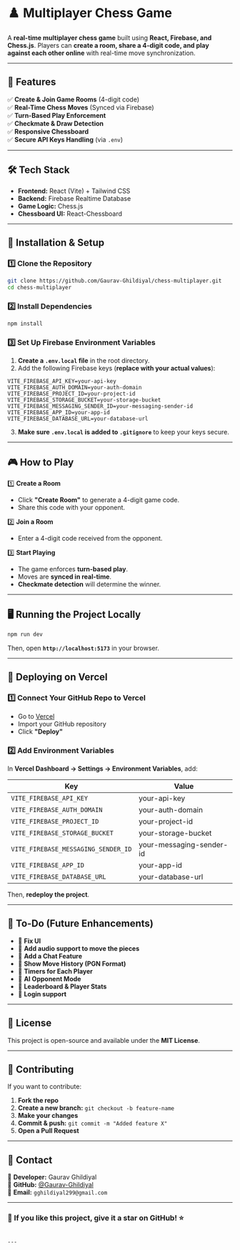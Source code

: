 
# ♟️ Multiplayer Chess Game

A **real-time multiplayer chess game** built using **React, Firebase, and Chess.js**. Players can **create a room, share a 4-digit code, and play against each other online** with real-time move synchronization.

---

## 🚀 Features

✅ **Create & Join Game Rooms** (4-digit code)  
✅ **Real-Time Chess Moves** (Synced via Firebase)  
✅ **Turn-Based Play Enforcement**  
✅ **Checkmate & Draw Detection**  
✅ **Responsive Chessboard**  
✅ **Secure API Keys Handling** (via `.env`)  

---

## 🛠️ Tech Stack

- **Frontend:** React (Vite) + Tailwind CSS  
- **Backend:** Firebase Realtime Database  
- **Game Logic:** Chess.js  
- **Chessboard UI:** React-Chessboard  

---

## 🔧 Installation & Setup

### **1️⃣ Clone the Repository**
```sh
git clone https://github.com/Gaurav-Ghildiyal/chess-multiplayer.git
cd chess-multiplayer
```

### **2️⃣ Install Dependencies**
```sh
npm install
```

### **3️⃣ Set Up Firebase Environment Variables**
1. **Create a `.env.local` file** in the root directory.  
2. Add the following Firebase keys (**replace with your actual values**):

```env
VITE_FIREBASE_API_KEY=your-api-key
VITE_FIREBASE_AUTH_DOMAIN=your-auth-domain
VITE_FIREBASE_PROJECT_ID=your-project-id
VITE_FIREBASE_STORAGE_BUCKET=your-storage-bucket
VITE_FIREBASE_MESSAGING_SENDER_ID=your-messaging-sender-id
VITE_FIREBASE_APP_ID=your-app-id
VITE_FIREBASE_DATABASE_URL=your-database-url
```

3. **Make sure `.env.local` is added to `.gitignore`** to keep your keys secure.

---

## 🎮 How to Play

1️⃣ **Create a Room**  
- Click **"Create Room"** to generate a 4-digit game code.  
- Share this code with your opponent.  

2️⃣ **Join a Room**  
- Enter a 4-digit code received from the opponent.  

3️⃣ **Start Playing**  
- The game enforces **turn-based play**.  
- Moves are **synced in real-time**.  
- **Checkmate detection** will determine the winner.

---

## 🖥️ Running the Project Locally
```sh
npm run dev
```
Then, open **`http://localhost:5173`** in your browser.

---

## 🚀 Deploying on Vercel

### **1️⃣ Connect Your GitHub Repo to Vercel**
- Go to [Vercel](https://vercel.com/)  
- Import your GitHub repository  
- Click **"Deploy"**  

### **2️⃣ Add Environment Variables**
In **Vercel Dashboard → Settings → Environment Variables**, add:

| Key | Value |
|------|--------------------------|
| `VITE_FIREBASE_API_KEY` | your-api-key |
| `VITE_FIREBASE_AUTH_DOMAIN` | your-auth-domain |
| `VITE_FIREBASE_PROJECT_ID` | your-project-id |
| `VITE_FIREBASE_STORAGE_BUCKET` | your-storage-bucket |
| `VITE_FIREBASE_MESSAGING_SENDER_ID` | your-messaging-sender-id |
| `VITE_FIREBASE_APP_ID` | your-app-id |
| `VITE_FIREBASE_DATABASE_URL` | your-database-url |

Then, **redeploy the project**.

---

## 📝 To-Do (Future Enhancements)


- 🔹 **Fix UI** 
- 🔹 **Add audio support to move the pieces** 
- 🔹 **Add a Chat Feature**  
- 🔹 **Show Move History (PGN Format)**  
- 🔹 **Timers for Each Player**  
- 🔹 **AI Opponent Mode**  
- 🔹 **Leaderboard & Player Stats**  
- 🔹 **Login support** 

---

## 📜 License

This project is open-source and available under the **MIT License**.

---

## 🎯 Contributing

If you want to contribute:
1. **Fork the repo**  
2. **Create a new branch:** `git checkout -b feature-name`  
3. **Make your changes**  
4. **Commit & push:** `git commit -m "Added feature X"`  
5. **Open a Pull Request**  

---

## 📩 Contact

🔹 **Developer:** Gaurav Ghildiyal  
🔹 **GitHub:** [@Gaurav-Ghildiyal](https://github.com/Gaurav-Ghildiyal)  
🔹 **Email:** `gghildiyal299@gmail.com`

---

### **🌟 If you like this project, give it a star on GitHub!** ⭐
```

---
